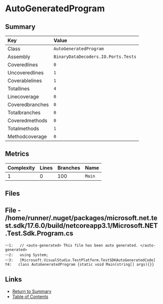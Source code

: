 ﻿# AutoGeneratedProgram

## Summary

| Key             | Value                               |
| :-------------- | :---------------------------------- |
| Class           | `AutoGeneratedProgram`              |
| Assembly        | `BinaryDataDecoders.IO.Ports.Tests` |
| Coveredlines    | `0`                                 |
| Uncoveredlines  | `1`                                 |
| Coverablelines  | `1`                                 |
| Totallines      | `4`                                 |
| Linecoverage    | `0`                                 |
| Coveredbranches | `0`                                 |
| Totalbranches   | `0`                                 |
| Coveredmethods  | `0`                                 |
| Totalmethods    | `1`                                 |
| Methodcoverage  | `0`                                 |

## Metrics

| Complexity | Lines | Branches | Name    |
| :--------- | :---- | :------- | :------ |
| 1          | 0     | 100      | `Main`  |

## Files

## File - /home/runner/.nuget/packages/microsoft.net.test.sdk/17.6.0/build/netcoreapp3.1/Microsoft.NET.Test.Sdk.Program.cs

```CSharp
〰1:   // <auto-generated> This file has been auto generated. </auto-generated>
〰2:   using System;
〰3:   [Microsoft.VisualStudio.TestPlatform.TestSDKAutoGeneratedCode]
‼4:   class AutoGeneratedProgram {static void Main(string[] args){}}
```

## Links

* [Return to Summary](Summary.md)
* [Table of Contents](../TOC.md)


